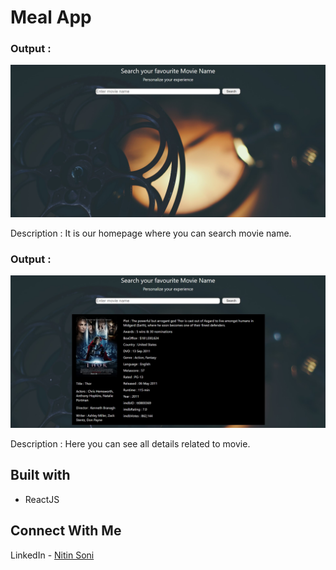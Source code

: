 # Meal App

### Output : 
![webpage](./public/assets/homepage.jpg)

Description : It is our homepage where you can search movie name.

### Output : 
![webpage](./public/assets/movie-info.jpg)

Description : Here you can see all details related to movie.

## Built with
* ReactJS

## Connect With Me
LinkedIn - [Nitin Soni](www.linkedin.com/in/nitin-soni-19bb7317b)